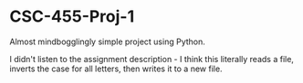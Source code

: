 # CSC-455-Proj-1
Almost mindbogglingly simple project using Python.

I didn't listen to the assignment description - I think this literally reads a file, inverts the case for all letters, then writes it to a new file.
